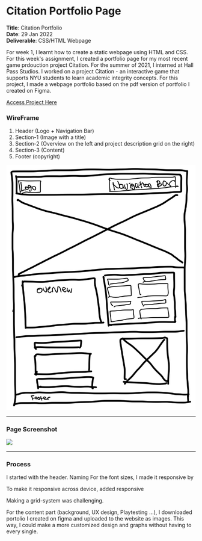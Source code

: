 # Citation Portfolio Page 

**Title**: Citation Portfolio <br>
**Date**: 29 Jan 2022 <br>
**Deliverable**: CSS/HTML Webpage <br>


For week 1, I learnt how to create a static webpage using HTML and CSS. For this week's assignment, I created a portfolio page for my most recent game prdouction project Citation. For the summer of 2021, I interned at Hall Pass Studios. I worked on a project Citation - an interactive game that supports NYU students to learn academic integrity concepts. For this project, I made a webpage portfolio based on the pdf version of portfolio I created on Figma. 

[Access Project Here](https://github.com/Soojin-Lee0819/connectionsLab/blob/main/Week1/Application-Review.md)


### WireFrame 

1. Header (Logo + Navigation Bar)
2. Section-1 (Image with a title)
3. Section-2 (Overview on the left and project description grid on the right)
4. Section-3 (Content)
5. Footer (copyright)

<img src="Images/Citation-Wireframe.jpg" width="600">


---

### Page Screenshot

<img src="Images/citationpage.png" width="700">

---

### Process

I started with the header. Naming 
For the font sizes, I made it responsive by 

To make it responsive across device, added responsive 

Making a grid-system was challenging. 

For the content part (background, UX design, Playtesting ...), I downloaded portolio I created on figma and uploaded to the website as images. This way, I could make a more customized design and graphs without having to every single.


